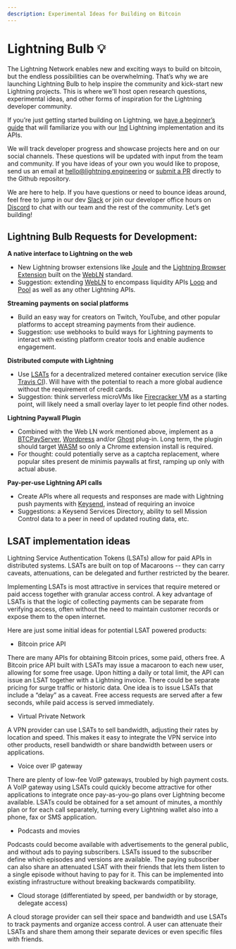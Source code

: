 ```yaml
---
description: Experimental Ideas for Building on Bitcoin
---
```


# Lightning Bulb 💡

The Lightning Network enables new and exciting ways to build on bitcoin, but the endless possibilities can be overwhelming. That’s why we are launching Lightning Bulb to help inspire the community and kick-start new Lightning projects. This is where we'll host open research questions, experimental ideas, and other forms of inspiration for the Lightning developer community.

If you’re just getting started building on Lightning, we [have a beginner’s guide](https://docs.lightning.engineering/build-a-lapp/build-a-lapp-overview) that will familiarize you with our [lnd](https://github.com/lightningnetwork/lnd) Lightning implementation and its APIs.

We will track developer progress and showcase projects here and on our social channels. These questions will be updated with input from the team and community. If you have ideas of your own you would like to propose, send us an email at [hello@lightning.engineering](mailto:hello@lightning.engineering) or [submit a PR](https://github.com/lightninglabs/docs.lightning.engineering/) directly to the Github repository.

We are here to help. If you have questions or need to bounce ideas around, feel free to jump in our dev [Slack](https://lightning.engineering/slack.html) or join our developer office hours on [Discord](https://discord.gg/bpkWbUCtr7) to chat with our team and the rest of the community. Let’s get building!

## **Lightning Bulb Requests for Development:**

**A native interface to Lightning on the web**

* New Lightning browser extensions like [Joule](https://lightningjoule.com/) and the [Lightning Browser Extension](https://github.com/bumi/lightning-browser-extension) built on the [WebLN](https://webln.dev/#/) standard.
* Suggestion: extending [WebLN](https://webln.dev/#/) to encompass liquidity APIs [Loop](https://lightning.engineering/loop) and [Pool](https://lightning.engineering/pool) as well as any other Lightning APIs.

**Streaming payments on social platforms**

* Build an easy way for creators on Twitch, YouTube, and other popular platforms to accept streaming payments from their audience.
* Suggestion: use webhooks to build ways for Lightning payments to interact with existing platform creator tools and enable audience engagement.

**Distributed compute with Lightning**

* Use [LSATs](https://lsat.tech) for a decentralized metered container execution service (like [Travis CI](https://travis-ci.org/)). Will have with the potential to reach a more global audience without the requirement of credit cards.&#x20;
* Suggestion: think serverless microVMs like [Firecracker VM](https://firecracker-microvm.github.io/) as a starting point, will likely need a small overlay layer to let people find other nodes.

**Lightning Paywall Plugin**

* Combined with the Web LN work mentioned above, implement as a [BTCPayServer](https://btcpayserver.org/), [Wordpress](https://wordpress.com/) and/or [Ghost](https://ghost.org/) plug-in. Long term, the plugin should target [WASM](https://webassembly.org/) so only a Chrome extension install is required.
* For thought: could potentially serve as a captcha replacement, where popular sites present de minimis paywalls at first, ramping up only with actual abuse.

**Pay-per-use Lightning API calls**

* Create APIs where all requests and responses are made with Lightning push payments with [Keysend](https://wiki.ion.radar.tech/tech/research/sphinx-send), instead of requiring an invoice
* Suggestions: a Keysend Services Directory, ability to sell Mission Control data to a peer in need of updated routing data, etc.

## LSAT implementation ideas

Lightning Service Authentication Tokens (LSATs) allow for paid APIs in distributed systems. LSATs are built on top of Macaroons -- they can carry caveats, attenuations, can be delegated and further restricted by the bearer.

Implementing LSATs is most attractive in services that require metered or paid access together with granular access control. A key advantage of LSATs is that the logic of collecting payments can be separate from verifying access, often without the need to maintain customer records or expose them to the open internet.

Here are just some initial ideas for potential LSAT powered products:

* Bitcoin price API

There are many APIs for obtaining Bitcoin prices, some paid, others free. A Bitcoin price API built with LSATs may issue a macaroon to each new user, allowing for some free usage. Upon hitting a daily or total limit, the API can issue an LSAT together with a Lightning invoice. There could be separate pricing for surge traffic or historic data. One idea is to issue LSATs that include a “delay” as a caveat. Free access requests are served after a few seconds, while paid access is served immediately.

* Virtual Private Network

A VPN provider can use LSATs to sell bandwidth, adjusting their rates by location and speed. This makes it easy to integrate the VPN service into other products, resell bandwidth or share bandwidth between users or applications.

* Voice over IP gateway

There are plenty of low-fee VoIP gateways, troubled by high payment costs. A VoIP gateway using LSATs could quickly become attractive for other applications to integrate once pay-as-you-go plans over Lightning become available. LSATs could be obtained for a set amount of minutes, a monthly plan or for each call separately, turning every Lightning wallet also into a phone, fax or SMS application.

* Podcasts and movies

Podcasts could become available with advertisements to the general public, and without ads to paying subscribers. LSATs issued to the subscriber define which episodes and versions are available. The paying subscriber can also share an attenuated LSAT with their friends that lets them listen to a single episode without having to pay for it. This can be implemented into existing infrastructure without breaking backwards compatibility.

* Cloud storage (differentiated by speed, per bandwidth or by storage, delegate access)

A cloud storage provider can sell their space and bandwidth and use LSATs to track payments and organize access control. A user can attenuate their LSATs and share them among their separate devices or even specific files with friends.

